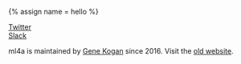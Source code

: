 {% assign name = hello %}

<footer class="text-muted">
  <div class="container">
    <p class="float-right">
      <!-- <a href="#">Back to top</a> -->
      <a href="https://www.twitter.com/ml4a_">Twitter</a>
      <br/><a href="https://join.slack.com/t/ml-4a/shared_invite/enQtNjA4MjgzODk1MjA3LTlhYjQ5NWQ2OTNlODZiMDRjZTFmNDZiYjlmZWYwNGM0YjIxNjE3Yjc0NWVjMmVlZjNmZDhmYTkzZjk0ZTg1ZGM">Slack</a>
    </p>
    <p>ml4a is maintained by <a href="https://www.twitter.com/genekogan">Gene Kogan</a> since 2016. Visit the <a href="https://ml4a.github.io">old website</a>.</p>
  </div>
</footer>

